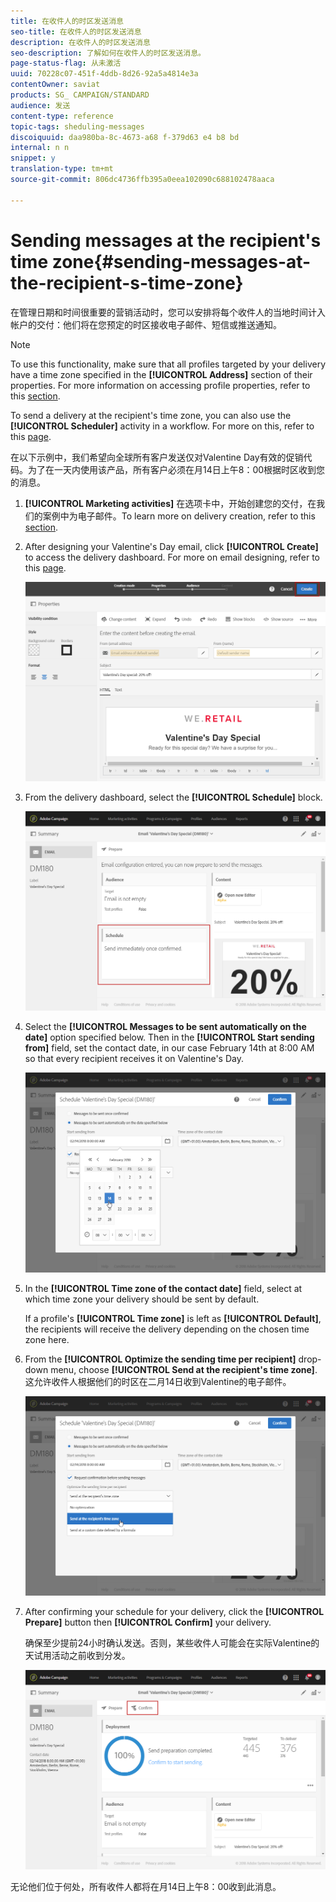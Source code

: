 ```yaml
---
title: 在收件人的时区发送消息
seo-title: 在收件人的时区发送消息
description: 在收件人的时区发送消息
seo-description: 了解如何在收件人的时区发送消息。
page-status-flag: 从未激活
uuid: 70228c07-451f-4ddb-8d26-92a5a4814e3a
contentOwner: saviat
products: SG_ CAMPAIGN/STANDARD
audience: 发送
content-type: reference
topic-tags: sheduling-messages
discoiquuid: daa980ba-8c-4673-a68 f-379d63 e4 b8 bd
internal: n n
snippet: y
translation-type: tm+mt
source-git-commit: 806dc4736ffb395a0eea102090c688102478aaca

---
```



# Sending messages at the recipient's time zone{#sending-messages-at-the-recipient-s-time-zone}

在管理日期和时间很重要的营销活动时，您可以安排将每个收件人的当地时间计入帐户的交付：他们将在您预定的时区接收电子邮件、短信或推送通知。

>[!NOTE]
>
>To use this functionality, make sure that all profiles targeted by your delivery have a time zone specified in the **[!UICONTROL Address]** section of their properties. For more information on accessing profile properties, refer to this [section](../../audiences/using/editing-profiles.md).

To send a delivery at the recipient's time zone, you can also use the **[!UICONTROL Scheduler]** activity in a workflow. For more on this, refer to this [page](../../automating/using/scheduler.md).

在以下示例中，我们希望向全球所有客户发送仅对Valentine Day有效的促销代码。为了在一天内使用该产品，所有客户必须在月14日上午8：00根据时区收到您的消息。

1. **[!UICONTROL Marketing activities]** 在选项卡中，开始创建您的交付，在我们的案例中为电子邮件。To learn more on delivery creation, refer to this [section](../../channels/using/creating-an-email.md).
1. After designing your Valentine's Day email, click **[!UICONTROL Create]** to access the delivery dashboard. For more on email designing, refer to this [page](../../designing/using/example--email-personalization.md).

   ![](assets/send-time_opt_valentine_1.png)

1. From the delivery dashboard, select the **[!UICONTROL Schedule]** block.

   ![](assets/send-time_opt_valentine_2.png)

1. Select the **[!UICONTROL Messages to be sent automatically on the date]** option specified below. Then in the **[!UICONTROL Start sending from]** field, set the contact date, in our case February 14th at 8:00 AM so that every recipient receives it on Valentine's Day.

   ![](assets/send-time_opt_valentine.png)

1. In the **[!UICONTROL Time zone of the contact date]** field, select at which time zone your delivery should be sent by default.

   If a profile's **[!UICONTROL Time zone]** is left as **[!UICONTROL Default]**, the recipients will receive the delivery depending on the chosen time zone here.

1. From the **[!UICONTROL Optimize the sending time per recipient]** drop-down menu, choose **[!UICONTROL Send at the recipient's time zone]**. 这允许收件人根据他们的时区在二月14日收到Valentine的电子邮件。

   ![](assets/send-time_opt_valentine_3.png)

1. After confirming your schedule for your delivery, click the **[!UICONTROL Prepare]** button then **[!UICONTROL Confirm]** your delivery.

   确保至少提前24小时确认发送。否则，某些收件人可能会在实际Valentine的天试用活动之前收到分发。

   ![](assets/send-time_opt_valentine_4.png)

无论他们位于何处，所有收件人都将在月14日上午8：00收到此消息。
